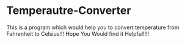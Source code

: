 # Temperautre-Converter
This is a program which would help you to convert temperature from Fahrenheit to Celsius!!! Hope You Would find it Helpful!!!!
